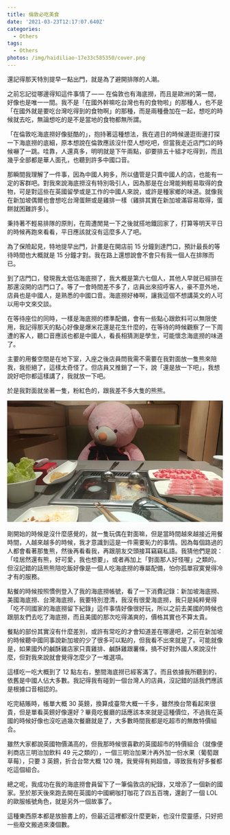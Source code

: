 ```yaml
---
title: 倫敦必吃美食
date: '2021-03-23T12:17:07.640Z'
categories:
  - Others
tags:
  - Others
photos: /img/haidiliao-17e33c585350/cover.png
---
```


還記得那天特別提早一點出門，就是為了避開排隊的人潮。

之前忘記從哪邊得知這件事情了 — — 在倫敦也有海底撈，而且是歐洲的第一間，好像也是唯一一間。我不是「在國外幹嘛吃台灣也有的食物啦」的那種人，也不是「在國外就是要吃台灣吃得到的食物啊」的那種，而是兩種疊加在一起，想吃的時候就去吃，無論想吃的是不是當地的食物都無所謂。

「在倫敦吃海底撈好像挺酷的」，抱持著這種想法，我在週日的時候邊逛街邊打探一下海底撈的底細，原本想說在倫敦應該沒什麼人想吃吧，但當我走近店門口的時候嚇了一跳。哇靠，人還真多，明明就是下午兩點，卻要排五十組才吃得到，而且幾乎全部都是華人面孔，也聽到許多中國口音。

那瞬間我理解了一件事，因為中國人夠多，所以儘管是只賣中國人的店，也能有一定的客群吧。對我來說海底撈沒有特別吸引人，因為那是在台灣能夠輕易取得的食物，可是對這些在英國留學或是工作的中國人來說，或許是種家鄉的味道。就像我在新加坡偶爾也會想吃台灣蛋餅或是雞排一樣（雞排其實在新加坡滿容易取得，蛋餅就困難許多）。

秉持著不輕易排隊的原則，在周遭閒晃一下之後就搭地鐵回家了，打算等明天平日的時候再跑來看看，平日應該就沒有這麼多人了吧。

為了保險起見，特地提早出門，計畫是在開店前 15 分鐘到達門口，預計最長的等待時間也大概就是 15 分鐘才對。我在路上還想說會不會只有我一個人在排隊而已。

到了店門口，發現我太低估海底撈了，我大概是第六七個人，其他人早就已經排在那還沒開的店門口了。等了一會時間差不多了，店員出來招呼客人，豪不意外地，店員也是中國人，是熟悉的中國口音。海底撈好棒啊，讓我這個不想講英文的人可以用中文來交談。

在等待座位的同時，一樣是海底撈的標準配備，會有一些點心跟飲料可以無限使用，我記得那天的點心好像是爆米花還是花生什麼的，在等待的時候觀察了一下周遭的客人，聽口音應該也都是中國人，看長相猜測是學生，可能懷念海底撈的味道了。

主要的用餐空間是在地下室，入座之後店員問我需不需要在我對面放一隻熊來陪我，我拒絕了，這樣太奇怪了。但店員又推銷了一下，說「還是放一下吧」，我想說好吧你都這樣講了，我就放一下吧。

於是我對面就坐著一隻，粉紅色的，跟我差不多大隻的熊熊。

![](/img/haidiliao-17e33c585350/1__ngTTJH0MS__mMr9YDC2fuUw.jpeg)

剛開始的時候是沒什麼感覺的，就一隻玩偶在對面嘛，但是當時間越來越接近用餐時間，人越來越多的時候，我才意識到這是一件需要恥力的事情。因為每個路過的人都會看著那隻熊，然後再看看我，再跟朋友交頭接耳竊竊私語。我猜他們是說：「哇居然還有熊，好可愛，我也想要」，或者再加上「對面那人好怪喔」之類的。但沒記錯的話熊熊陪吃飯好像是一個人吃海底撈的專屬配備，怕你孤單寂寞覺得冷才有的服務。

點餐的時候按照慣例登入了我的海底撈帳號，看了一下消費記錄：新加坡海底撈、美國海底撈、台灣海底撈，我要特別澄清，我沒有很愛海底撈，我只是純粹覺得「吃不同國家的海底撈留下紀錄」這件事情好像很好玩，所以之前去美國的時候也跟朋友們去吃了海底撈，而且美國的那次吃得滿爽的，價格其實也不算太貴。

餐點的部份其實沒有什麼差別，或許有常吃的才會知道差在哪邊吧，之前在新加坡的時候聽中國同事說新加坡的少了很多可以點的，但我看不出來就是了。可能就像是，如果國外的鹹酥雞店家只賣雞排、鹹酥雞跟薯條，搞不好對外國人來說沒什麼，但對我來說就會覺得怎麼少了一堆選項。

這樣吃一吃大概到了 12 點左右，整間海底撈已經客滿了。而且依據我所聽到的，依舊是中國人佔大多數。我記得我有碰到一個台灣人的店員，沒記錯的話我們應該是根據口音相認的。

吃完結賬時，帳單大概 30 英鎊，換算成臺幣大概一千多，雖然換台幣看起來很貴，但是單看英鎊好像還好？畢竟吃餐廳的話應該本來就是這種價位，不過我在英國的時候好像也沒吃過幾次餐廳就是了，大多數時間我都是吃超市的無敵特價組合。

雖然大家都說英國物價滿高的，但我那時候很喜歡的英國超市的特價組合（就像便利商店三明治加飲料 49 元之類的），一個三明治加果汁再外加一份水果（葡萄跟草莓），只要 3 英鎊，折合台幣大概 120 塊，我覺得有夠超值，導致我有好多餐都吃這個組合。

總之呢，我成功在我的海底撈會員留下了一筆倫敦店的紀錄，又增添了一個新的國家。至於那天後來跑去開在英國的中國網咖打咖花了四五百塊，還創了一個 LOL 的歐服帳號角色，就是另外一個故事了。

這種東西原本都是放臉書上的，但最近這裡都沒什麼更新，也沒什麼靈感，只好把一些廢文搬過來湊個數。